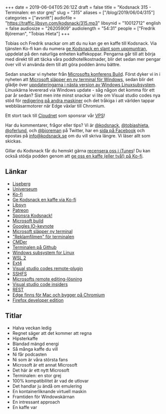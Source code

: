 +++
date = 2019-06-04T05:26:12Z
draft = false
title = "Kodsnack 315 - Terminalen: en stor grej"
slug = "315"
aliases = ["/blog/2019/06/04/315"]
categories = ["avsnitt"]
audiofile = "https://traffic.libsyn.com/kodsnack/315.mp3"
libsynid = "10012712"
english = false
audiosize = "26205909"
audiolength = "54:31"
people = ["Fredrik Björeman", "Tobias Hieta"]
+++

Tobias och Fredrik snackar om att du nu kan ge en kaffe till Kodsnack. Via tjänsten Ko-fi kan du numera [ge Kodsnack en slant som uppmuntran](https://ko-fi.com/kodsnack), uppdelat på den naturliga enheten kaffekoppar. Pengarna går till att börja med direkt till att täcka våra poddhotellkostnader, blir det sedan mer pengar över vill vi använda dem till att göra podden ännu bättre.

Sedan snackar vi nyheter från [Microsofts konferens Build](https://www.microsoft.com/en-us/build). Först dyker vi in i nyheten att [Microsoft släpper en ny terminal för Windows](https://devblogs.microsoft.com/commandline/introducing-windows-terminal/), sedan blir det glädje över [uppdateringarna i nästa version av Windows Linuxsubsystem](https://devblogs.microsoft.com/commandline/announcing-wsl-2/). Linuxkärna levererad via Windows update - såg någon det komma för ett par år sedan? Sist men inte minst snackar vi lite om Visual studio codes nya stöd för [redigering på andra maskiner](https://code.visualstudio.com/docs/remote/remote-overview) och det tråkiga i att världen tappar webbläsarmotorer när Edge växlar till Chromium.

Ett stort tack till [Cloudnet](http://www.cloudnet.se) som sponsrar vår [VPS](http://en.wikipedia.org/wiki/Virtual_private_server)!

Har du kommentarer, frågor eller tips? Vi är [@kodsnack](https://www.twitter.com/kodsnack), [@tobiashieta](https://www.twitter.com/tobiashieta), [@oferlund](https://www.twitter.com/oferlund), och [@bjoreman](https://www.twitter.com/bjoreman) på Twitter, har en [sida på Facebook](https://www.facebook.com/kodsnack) och epostas på [info@kodsnack.se](mailto:info@kodsnack.se) om du vill skriva längre. Vi läser allt som skickas.

Gillar du Kodsnack får du hemskt gärna [recensera oss i iTunes](http://itunes.apple.com/se/podcast/kodsnack/id561631498?l=en)! Du kan också stödja podden genom att <a href="https://ko-fi.com/kodsnack" rel="payment">ge oss en kaffe (eller två!) på Ko-fi</a>.

## Länkar ##
* [Liseberg](https://sv.wikipedia.org/wiki/Liseberg)
* [Universeum](https://sv.wikipedia.org/wiki/Universeum)
* [Ko-fi](https://ko-fi.com/Manage/)
* [Ge Kodsnack en kaffe via Ko-fi](https://ko-fi.com/kodsnack)
* [Libsyn](https://www.libsyn.com/)
* [Patreon](https://en.wikipedia.org/wiki/Patreon)
* [Sponsra Kodsnack!](https://kodsnack.se/sponsor/)
* [Microsoft build](https://www.microsoft.com/en-us/build)
* [Googles IO-keynote](https://www.youtube.com/watch?v=lyRPyRKHO8M)
* [Microsoft släpper ny terminal](https://devblogs.microsoft.com/commandline/introducing-windows-terminal/)
* ["Reklamfilmen" för terminalen](https://www.youtube.com/watch?v=8gw0rXPMMPE&app=desktop)
* [CMDer](https://cmder.net/)
* [Terminalen på Github](https://github.com/microsoft/terminal)
* [Windows subsystem for Linux](https://en.wikipedia.org/wiki/Windows_Subsystem_for_Linux)
* [WSL 2](https://devblogs.microsoft.com/commandline/announcing-wsl-2/)
* [Ext4](https://en.wikipedia.org/wiki/Ext4)
* [Visual studio codes remote-plugin](https://marketplace.visualstudio.com/items?itemName=mkloubert.vscode-remote-workspace)
* [SSHFS](https://en.wikipedia.org/wiki/SSHFS)
* [Microsofts remote editing-lösning](https://code.visualstudio.com/docs/remote/remote-overview)
* [Visual studio code insiders](https://code.visualstudio.com/insiders/)
* [REST](https://en.wikipedia.org/wiki/Representational_state_transfer)
* [Edge finns för Mac och bygger på Chromium](https://www.theverge.com/2018/12/6/18128648/microsoft-edge-chrome-chromium-browser-changes)
* [Firefox developer edition](https://www.mozilla.org/sv-SE/firefox/developer/)

## Titlar ##
* Halva veckan ledig
* Regnet säger att det kommer att regna
* Hipsterkaffe
* Blandad mängd energi
* Så många kaffe du vill
* Ni får podcasten
* Ni som är våra största fans
* Microsoft är ett annat Microsoft
* Det här är ett nytt Microsoft
* Terminalen: en stor grej
* 100% kompatibilitet är vad de utlovar
* Det handlar ju ändå om emulering
* En kontainerliknande virtuell maskin
* Framtiden för Windowskärnan
* En intressant approach
* En kaffe var
